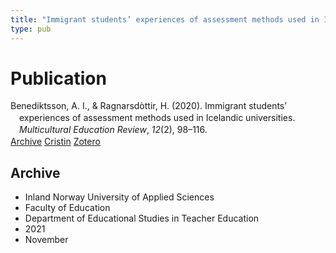 ```yaml
---
title: "Immigrant students’ experiences of assessment methods used in Icelandic universities"
type: pub
---
```

<h1>Publication</h1>
<article id="csl-bib-container-JFWLI74E" class="csl-bib-container">
  <div class="csl-bib-body" style="line-height: 1.35; padding-left: 1em; text-indent:-1em;">
  <div class="csl-entry">Benediktsson, A. I., &amp; Ragnarsd&#xF2;ttir, H. (2020). Immigrant students&#x2019; experiences of assessment methods used in Icelandic universities. <i>Multicultural Education Review</i>, <i>12</i>(2), 98&#x2013;116.</div>
</div>
  <div class="csl-bib-buttons">
    <a href="#taxonomy-article-JFWLI74E" class="csl-bib-button">Archive</a>
    <a href="https://app.cristin.no/results/show.jsf?id=1951073" alt="Cristin URL" class="csl-bib-button">Cristin</a>
    <a href="http://zotero.org/groups/5022929/items/JFWLI74E" alt="Zotero URL" class="csl-bib-button">Zotero</a>
  </div>
  <div id="csl-bib-meta-container-JFWLI74E"></div>
</article>
<div id="csl-bib-meta-JFWLI74E" class="csl-bib-meta">
  <article id="taxonomy-article-JFWLI74E" class="taxonomy-article">
    <h1>Archive</h1>
    <ul>
      <li>Inland Norway University of Applied Sciences</li>
      <li>Faculty of Education</li>
      <li>Department of Educational Studies in Teacher Education</li>
      <li>2021</li>
      <li>November</li>
    </ul>
  </article>
</div>
